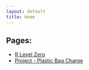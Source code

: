 ```yaml
---
layout: default
title: Home
---
```


## Pages:

- [R Level Zero](01-MylesCork_RLevelZeroAssessment)
- [Project - Plastic Bag Charge](02-SingleUsePlasticBagCharge)
